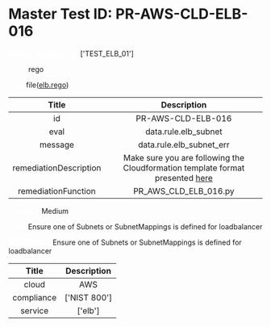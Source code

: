 



# Master Test ID: PR-AWS-CLD-ELB-016


***<font color="white">Master Snapshot Id:</font>*** ['TEST_ELB_01']

***<font color="white">type:</font>*** rego

***<font color="white">rule:</font>*** file([elb.rego])  
  
  
  
  

|Title|Description|
| :---: | :---: |
|id|PR-AWS-CLD-ELB-016|
|eval|data.rule.elb_subnet|
|message|data.rule.elb_subnet_err|
|remediationDescription|Make sure you are following the Cloudformation template format presented <a href='https://docs.aws.amazon.com/AWSCloudFormation/latest/UserGuide/aws-properties-elasticloadbalancingv2-loadbalancer-subnetmapping.html#cfn-elasticloadbalancingv2-loadbalancer-subnetmapping-subnetid' target='_blank'>here</a>|
|remediationFunction|PR_AWS_CLD_ELB_016.py|


***<font color="white">Severity:</font>*** Medium

***<font color="white">Title:</font>*** Ensure one of Subnets or SubnetMappings is defined for loadbalancer

***<font color="white">Description:</font>*** Ensure one of Subnets or SubnetMappings is defined for loadbalancer  
  
  

|Title|Description|
| :---: | :---: |
|cloud|AWS|
|compliance|['NIST 800']|
|service|['elb']|



[elb.rego]: https://github.com/prancer-io/prancer-compliance-test/tree/master/aws/cloud/elb.rego
